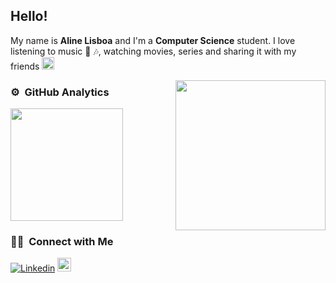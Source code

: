 ## Hello!

My name is **Aline Lisboa** and I'm a **Computer Science** student.
I love listening to music :heartbeat: :notes:, watching movies, series and sharing it with my friends <img height ="20" src= "https://camo.githubusercontent.com/6ba7b982e69849c28d40e15131d5557cd65455a6/68747470733a2f2f6d656469612e67697068792e636f6d2f6d656469612f4c6e516a7057614f4e386e68723231764e572f67697068792e676966" />

<img align= "right" width= "240" src= "https://pa1.narvii.com/6580/8098c6e9207376889eeb0532d9f5a0723c4d73f5_hq.gif"/>


### ⚙️ &nbsp;GitHub Analytics

<p align="left">
<a href="https://github.com/alisboam">
<!--   <img height="180em" src="https://github-readme-stats-eight-theta.vercel.app/api?username=alisboam&show_icons=true&theme=algolia&include_all_commits=true&count_private=true"/> -->
  <img height="180em" src="https://github-readme-stats-eight-theta.vercel.app/api/top-langs/?username=alisboam&layout=compact&langs_count=8&theme=algolia&include_all_commits=true&count_private=true"/>
</a>
</p>

### 🤝🏻 &nbsp;Connect with Me
[![Linkedin](https://img.shields.io/badge/-LinkedIn-blue?style=flat&logo=Linkedin&logoColor=white)](https://www.linkedin.com/in/aline-moraess/)
[<img src="https://img.shields.io/github/followers/alisboam?label=follow&style=social" height="22" title="Follow me" />](https://github.com/alisboam) 
